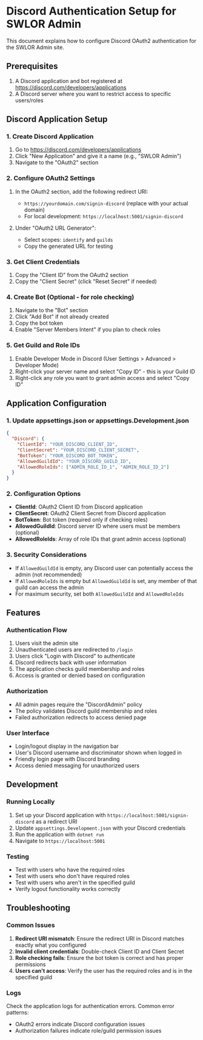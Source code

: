 # Discord Authentication Setup for SWLOR Admin

This document explains how to configure Discord OAuth2 authentication for the SWLOR Admin site.

## Prerequisites

1. A Discord application and bot registered at https://discord.com/developers/applications
2. A Discord server where you want to restrict access to specific users/roles

## Discord Application Setup

### 1. Create Discord Application
1. Go to https://discord.com/developers/applications
2. Click "New Application" and give it a name (e.g., "SWLOR Admin")
3. Navigate to the "OAuth2" section

### 2. Configure OAuth2 Settings
1. In the OAuth2 section, add the following redirect URI:
   - `https://yourdomain.com/signin-discord` (replace with your actual domain)
   - For local development: `https://localhost:5001/signin-discord`

2. Under "OAuth2 URL Generator":
   - Select scopes: `identify` and `guilds`
   - Copy the generated URL for testing

### 3. Get Client Credentials
1. Copy the "Client ID" from the OAuth2 section
2. Copy the "Client Secret" (click "Reset Secret" if needed)

### 4. Create Bot (Optional - for role checking)
1. Navigate to the "Bot" section
2. Click "Add Bot" if not already created
3. Copy the bot token
4. Enable "Server Members Intent" if you plan to check roles

### 5. Get Guild and Role IDs
1. Enable Developer Mode in Discord (User Settings > Advanced > Developer Mode)
2. Right-click your server name and select "Copy ID" - this is your Guild ID
3. Right-click any role you want to grant admin access and select "Copy ID"

## Application Configuration

### 1. Update appsettings.json or appsettings.Development.json

```json
{
  "Discord": {
    "ClientId": "YOUR_DISCORD_CLIENT_ID",
    "ClientSecret": "YOUR_DISCORD_CLIENT_SECRET",
    "BotToken": "YOUR_DISCORD_BOT_TOKEN",
    "AllowedGuildId": "YOUR_DISCORD_GUILD_ID",
    "AllowedRoleIds": ["ADMIN_ROLE_ID_1", "ADMIN_ROLE_ID_2"]
  }
}
```

### 2. Configuration Options

- **ClientId**: OAuth2 Client ID from Discord application
- **ClientSecret**: OAuth2 Client Secret from Discord application
- **BotToken**: Bot token (required only if checking roles)
- **AllowedGuildId**: Discord server ID where users must be members (optional)
- **AllowedRoleIds**: Array of role IDs that grant admin access (optional)

### 3. Security Considerations

- If `AllowedGuildId` is empty, any Discord user can potentially access the admin (not recommended)
- If `AllowedRoleIds` is empty but `AllowedGuildId` is set, any member of that guild can access the admin
- For maximum security, set both `AllowedGuildId` and `AllowedRoleIds`

## Features

### Authentication Flow
1. Users visit the admin site
2. Unauthenticated users are redirected to `/login`
3. Users click "Login with Discord" to authenticate
4. Discord redirects back with user information
5. The application checks guild membership and roles
6. Access is granted or denied based on configuration

### Authorization
- All admin pages require the "DiscordAdmin" policy
- The policy validates Discord guild membership and roles
- Failed authorization redirects to access denied page

### User Interface
- Login/logout display in the navigation bar
- User's Discord username and discriminator shown when logged in
- Friendly login page with Discord branding
- Access denied messaging for unauthorized users

## Development

### Running Locally
1. Set up your Discord application with `https://localhost:5001/signin-discord` as a redirect URI
2. Update `appsettings.Development.json` with your Discord credentials
3. Run the application with `dotnet run`
4. Navigate to `https://localhost:5001`

### Testing
- Test with users who have the required roles
- Test with users who don't have required roles
- Test with users who aren't in the specified guild
- Verify logout functionality works correctly

## Troubleshooting

### Common Issues
1. **Redirect URI mismatch**: Ensure the redirect URI in Discord matches exactly what you configured
2. **Invalid client credentials**: Double-check Client ID and Client Secret
3. **Role checking fails**: Ensure the bot token is correct and has proper permissions
4. **Users can't access**: Verify the user has the required roles and is in the specified guild

### Logs
Check the application logs for authentication errors. Common error patterns:
- OAuth2 errors indicate Discord configuration issues
- Authorization failures indicate role/guild permission issues